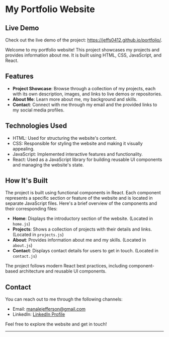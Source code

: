 # My Portfolio Website

## Live Demo

Check out the live demo of the project: https://jeffs0412.github.io/portfolio/.

Welcome to my portfolio website! This project showcases my projects and provides information about me. It is built using HTML, CSS, JavaScript, and React.


## Features

- **Project Showcase**: Browse through a collection of my projects, each with its own description, images, and links to live demos or repositories.
- **About Me**: Learn more about me, my background and skills.
- **Contact**: Connect with me through my email and the provided links to my social media profiles.

## Technologies Used

- HTML: Used for structuring the website's content.
- CSS: Responsible for styling the website and making it visually appealing.
- JavaScript: Implemented interactive features and functionality.
- React: Used as a JavaScript library for building reusable UI components and managing the website's state.

## How It's Built

The project is built using functional components in React. Each component represents a specific section or feature of the website and is located in separate JavaScript files. Here's a brief overview of the components and their corresponding files:

- **Home**: Displays the introductory section of the website. (Located in `home.js`)
- **Projects**: Shows a collection of projects with their details and links. (Located in `projects.js`)
- **About**: Provides information about me and my skills. (Located in `about.js`)
- **Contact**: Displays contact details for users to get in touch. (Located in `contact.js`)

The project follows modern React best practices, including component-based architecture and reusable UI components.


## Contact

You can reach out to me through the following channels:
- Email: manalejefferson@gmail.com
- LinkedIn: [LinkedIn Profile](https://www.linkedin.com/in/jefferson-manale/)

Feel free to explore the website and get in touch!

---

